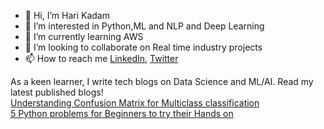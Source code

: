 - 👋 Hi, I’m Hari Kadam 
- 👀 I’m interested in Python,ML and NLP and Deep Learning
- 🌱 I’m currently learning AWS 
- 💞️ I’m looking to collaborate on Real time industry projects 
- 📫 How to reach me [LinkedIn](www.linkedin.com/in/harikadam), [Twitter](https://twitter.com/kadamhari825/with_replies)

As a keen learner, I write tech blogs on Data Science and ML/AI. Read my latest published blogs!<br/>
 [Understanding Confusion Matrix for Multiclass classification](https://medium.com/@kadamhari225/understanding-the-confusion-matrix-for-multiclass-classification-2810c2569e8d)<br/>
 [5 Python problems for Beginners to try their Hands on](https://medium.com/@kadamhari225/5-python-problems-for-beginners-to-try-their-hands-on-f29c6fc73218)



<!---
kadamhari825/kadamhari825 is a ✨ special ✨ repository because its `README.md` (this file) appears on your GitHub profile.
You can click the Preview link to take a look at your changes.
--->
